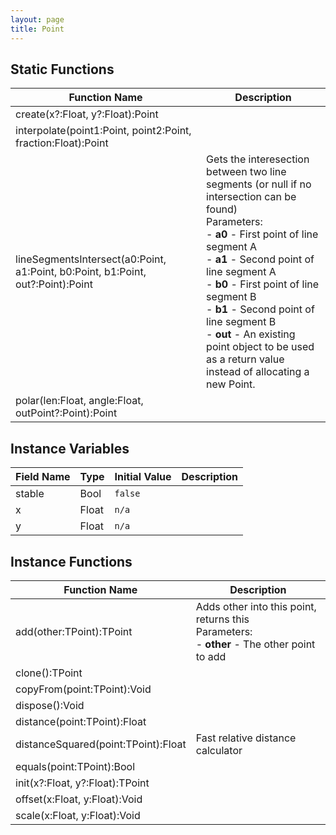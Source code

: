 ```yaml
---
layout: page
title: Point
---
```


## Static Functions

| Function Name | Description |
| --------------- | ------------- |
| create(x?:Float, y?:Float):Point |  |
| interpolate(point1:Point, point2:Point, fraction:Float):Point |  |
| lineSegmentsIntersect(a0:Point, a1:Point, b0:Point, b1:Point, out?:Point):Point | Gets the interesection between two line segments (or null if no intersection can be found)<br>Parameters:<br>- **a0** - First point of line segment A<br>- **a1** - Second point of line segment A<br>- **b0** - First point of line segment B<br>- **b1** - Second point of line segment B<br>- **out** - An existing point object to be used as a return value instead of allocating a new Point. |
| polar(len:Float, angle:Float, outPoint?:Point):Point |  |


## Instance Variables

| Field Name | Type | Initial Value | Description |
| ------------ | ------ | --------------- | ------------- |
| stable | Bool | `false` |  |
| x | Float | `n/a` |  |
| y | Float | `n/a` |  |


## Instance Functions

| Function Name | Description |
| --------------- | ------------- |
| add(other:TPoint):TPoint | Adds other into this point, returns this<br>Parameters:<br>- **other** - The other point to add |
| clone():TPoint |  |
| copyFrom(point:TPoint):Void |  |
| dispose():Void |  |
| distance(point:TPoint):Float |  |
| distanceSquared(point:TPoint):Float | Fast relative distance calculator |
| equals(point:TPoint):Bool |  |
| init(x?:Float, y?:Float):TPoint |  |
| offset(x:Float, y:Float):Void |  |
| scale(x:Float, y:Float):Void |  |


